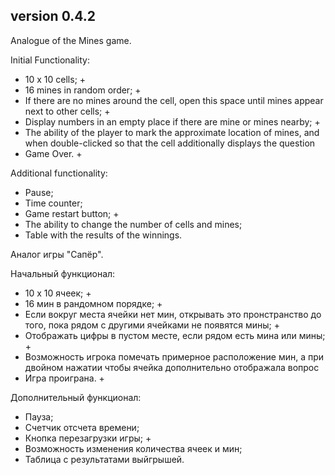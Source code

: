 
## version 0.4.2

Аnalogue of the Mines game.

Initial Functionality:

- 10 x 10 cells; +
- 16 mines in random order; +
- If there are no mines around the cell, open this space until mines appear next to other cells; +
- Display numbers in an empty place if there are mine or mines nearby; +
- The ability of the player to mark the approximate location of mines, and when double-clicked so that the cell additionally displays the question
- Game Over. +

Additional functionality:

- Pause;
- Time counter;
- Game restart button; +
- The ability to change the number of cells and mines;
- Table with the results of the winnings.

Аналог игры "Сапёр".

Начальный функционал:

- 10 х 10 ячеек; +
- 16 мин в рандомном порядке; +
- Если вокруг места ячейки нет мин, открывать это пронстранство до того, 
пока рядом с другими ячейками не появятся мины; +
- Отображать цифры в пустом месте, если рядом есть мина или мины; +
- Возможность игрока помечать примерное расположение мин, 
а при двойном нажатии чтобы ячейка дополнительно отображала вопрос
- Игра проиграна. + 

Дополнительный функционал:
- Пауза;
- Счетчик отсчета времени;
- Кнопка перезагрузки игры; +
- Возможность изменения количества ячеек и мин;
- Таблица с результатами выйгрышей.